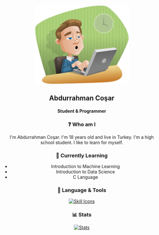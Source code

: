 


<div align="center" style="position: relative;">
<img src="image.png" width="300" style="float: top;">

## Abdurrahman Coşar
#### Student & Programmer

### ❓ Who am I

I'm Abdurrahman Coşar. I'm 18 years old and live in Turkey. I'm a high school student. I like to learn for myself.

### 📖 Currently Learning

- Introduction to Machine Learning
- Introduction to Data Science
- C Language

### 🔧 Language & Tools

[![Skill Icons](https://skillicons.dev/icons?i=python,c,linux,postgres,mongodb,git,docker,vim)](https://skillicons.dev)

### 📊 Stats

[![Stats](https://leetcard.jacoblin.cool/AbdurrahmanCosar?theme=unicorn&extension=activity)](https://leetcard.jacoblin.cool)

</div>
